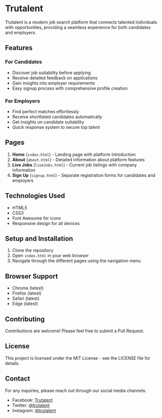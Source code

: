 # Trutalent

Trutalent is a modern job search platform that connects talented individuals with opportunities, providing a seamless experience for both candidates and employers.

## Features

### For Candidates
- Discover job suitability before applying
- Receive detailed feedback on applications
- Gain insights into employer requirements
- Easy signup process with comprehensive profile creation

### For Employers
- Find perfect matches effortlessly
- Receive shortlisted candidates automatically
- Get insights on candidate suitability
- Quick response system to secure top talent

## Pages

1. **Home** (`index.html`) - Landing page with platform introduction
2. **About** (`about.html`) - Detailed information about platform features
3. **Live Jobs** (`liveJobs.html`) - Current job listings with company information
4. **Sign Up** (`signup.html`) - Separate registration forms for candidates and employers

## Technologies Used

- HTML5
- CSS3
- Font Awesome for icons
- Responsive design for all devices

## Setup and Installation

1. Clone the repository
2. Open `index.html` in your web browser
3. Navigate through the different pages using the navigation menu

## Browser Support

- Chrome (latest)
- Firefox (latest)
- Safari (latest)
- Edge (latest)

## Contributing

Contributions are welcome! Please feel free to submit a Pull Request.

## License

This project is licensed under the MIT License - see the LICENSE file for details.

## Contact

For any inquiries, please reach out through our social media channels:
- Facebook: [Trutalent](https://www.facebook.com/trutalent)
- Twitter: [@trutalent](https://www.twitter.com/trutalent)
- Instagram: [@trutalent](https://www.instagram.com/trutalent) 